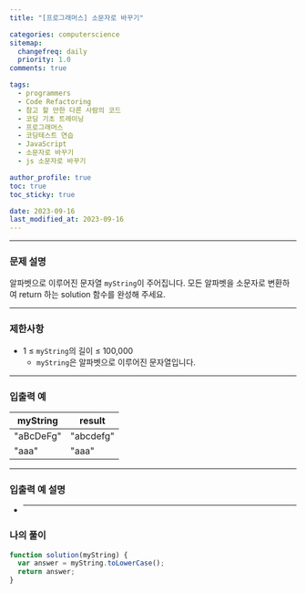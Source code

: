 ```yaml
---
title: "[프로그래머스] 소문자로 바꾸기"

categories: computerscience
sitemap:
  changefreq: daily
  priority: 1.0
comments: true

tags:
  - programmers
  - Code Refactoring
  - 참고 할 만한 다른 사람의 코드
  - 코딩 기초 트레이닝
  - 프로그래머스
  - 코딩테스트 연습
  - JavaScript
  - 소문자로 바꾸기
  - js 소문자로 바꾸기

author_profile: true
toc: true
toc_sticky: true

date: 2023-09-16
last_modified_at: 2023-09-16
---
```


---

### 문제 설명

알파벳으로 이루어진 문자열 `myString`이 주어집니다. 모든 알파벳을 소문자로 변환하여 return 하는 solution 함수를 완성해 주세요.

---

### 제한사항

- 1 ≤ `myString`의 길이 ≤ 100,000
  - `myString`은 알파벳으로 이루어진 문자열입니다.

---

### 입출력 예

| myString  | result    |
| --------- | --------- |
| "aBcDeFg" | "abcdefg" |
| "aaa"     | "aaa"     |

---

### 입출력 예 설명

- ***

### 나의 풀이

```jsx
function solution(myString) {
  var answer = myString.toLowerCase();
  return answer;
}
```
